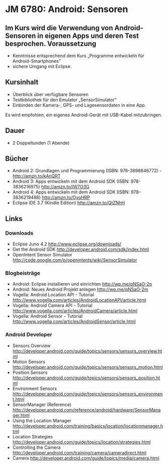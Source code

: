 JM 6780: Android: Sensoren
==========================
Im Kurs wird die Verwendung von Android-Sensoren in eigenen Apps und deren Test besprochen.
Voraussetzung
-------------
- Kenntnisse entsprechend dem Kurs „Programme entwickeln für Android-Smartphones”
- sichere Umgang mit Eclipse.

Kursinhalt
----------
- Überblick über verfügbare Sensoren
- Testbibliothek für den Emulator „SensorSimulator”
- Einbinden der Kamera-, GPS- und Lagesensordaten in eine App.

Es wird empfohlen, ein eigenes Android-Gerät mit USB-Kabel mitzubringen.

Dauer
-----
- 2 Doppeltunden (1 Abende)

Bücher
------
- Android 2: Grundlagen und Programmierung (ISBN: 978-3898646772) - <http://amzn.to/kAnQRT>
- Android 3: Apps entwickeln mit dem Android SDK (ISBN: 978-3836216975) <http://amzn.to/lW7O3G>
- Android 4: Apps entwickeln mit dem Android SDK (ISBN: 978-3836219488) <http://amzn.to/OyoHRP>
- Eclipse IDE 3.7 (Kindle Edition) <http://amzn.to/QtZNhH>

Links
-----
### Downloads
- Eclipse Juno 4.2 <http://www.eclipse.org/downloads/>
- Get the Android SDK <http://developer.android.com/sdk/index.html>
- OpenIntent Sensor Simulator <http://code.google.com/p/openintents/wiki/SensorSimulator>

### Blogbeisträge
- Android: Eclipse installieren und einrichten <http://wp.me/pNSaO-2o>
- Android: Neues Android Projekt anlegen <http://wp.me/pNSaO-2m>
- Vogella: Android Location API - Tutorial <http://www.vogella.com/articles/AndroidLocationAPI/article.html>
- Vogella: Android Camera API - Tutorial <http://www.vogella.com/articles/AndroidCamera/article.html>
- Vogella: Android Sensor - Tutorial <http://www.vogella.com/articles/AndroidSensor/article.html>

### Android Developer
- Sensors Overview <http://developer.android.com/guide/topics/sensors/sensors_overview.html>
- Motion Sensors <http://developer.android.com/guide/topics/sensors/sensors_motion.html>
- Position Sensors <http://developer.android.com/guide/topics/sensors/sensors_position.html>
- Environment Sensors <http://developer.android.com/guide/topics/sensors/sensors_environment.html>
- SensorManager (Reference) <http://developer.android.com/reference/android/hardware/SensorManager.html>
- Using the Location Manager <http://developer.android.com/training/basics/location/locationmanager.html>
- Location Strategies <http://developer.android.com/guide/topics/location/strategies.html>
- Controlling the Camera <http://developer.android.com/training/camera/cameradirect.html>
- Camera <http://developer.android.com/guide/topics/media/camera.html>